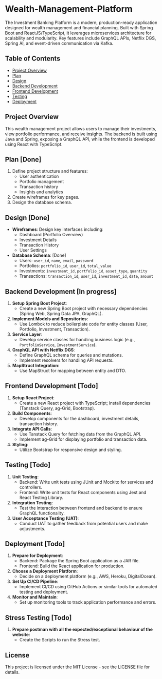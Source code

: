 # Wealth-Management-Platform
The Investment Banking Platform is a modern, production-ready application designed for wealth management and financial planning. Built with Spring Boot and ReactJS/TypeScript, it leverages microservices architecture for scalability and modularity. Key features include GraphQL APIs, Netflix DGS, Spring AI, and event-driven communication via Kafka.

## Table of Contents
- [Project Overview](#project-overview)
- [Plan](#plan)
- [Design](#design)
- [Backend Development](#backend-development)
- [Frontend Development](#frontend-development)
- [Testing](#testing)
- [Deployment](#deployment)

## Project Overview
This wealth management project allows users to manage their investments, view portfolio performance, and receive insights. The backend is built using Java and Spring, exposing a GraphQL API, while the frontend is developed using React with TypeScript.

## Plan [Done]
1. Define project structure and features:
    - User authentication
    - Portfolio management
    - Transaction history
    - Insights and analytics
2. Create wireframes for key pages.
3. Design the database schema.

## Design [Done]
- **Wireframes**: Design key interfaces including:
    - Dashboard (Portfolio Overview)
    - Investment Details
    - Transaction History
    - User Settings
- **Database Schema**: [Done]
    - Users: `user_id`, `name`, `email`, `password`
    - Portfolios: `portfolio_id`, `user_id`, `total_value`
    - Investments: `investment_id`, `portfolio_id`, `asset_type`, `quantity`
    - Transactions: `transaction_id`, `user_id`, `investment_id`, `date`, `amount`

## Backend Development [In progress]
1. **Setup Spring Boot Project**:
    - Create a new Spring Boot project with necessary dependencies (Spring Web, Spring Data JPA, GraphQL).
2. **Implement Models and Repositories**:
    - Use Lombok to reduce boilerplate code for entity classes (User, Portfolio, Investment, Transaction).
3. **Service Layer**:
    - Develop service classes for handling business logic (e.g., `PortfolioService`, `InvestmentService`).
4. **GraphQL API with Netflix DGS**:
    - Define GraphQL schema for queries and mutations.
    - Implement resolvers for handling API requests.
5. **MapStruct Integration**:
    - Use MapStruct for mapping between entity and DTO.

## Frontend Development [Todo]
1. **Setup React Project**:
    - Create a new React project with TypeScript; install dependencies (Tanstack Query, ag-Grid, Bootstrap).
2. **Build Components**:
    - Develop components for the dashboard, investment details, transaction history.
3. **Integrate API Calls**:
    - Use Tanstack Query for fetching data from the GraphQL API.
    - Implement ag-Grid for displaying portfolio and transaction data.
4. **Styling**:
    - Utilize Bootstrap for responsive design and styling.

## Testing [Todo]
1. **Unit Testing**:
    - Backend: Write unit tests using JUnit and Mockito for services and controllers.
    - Frontend: Write unit tests for React components using Jest and React Testing Library.
2. **Integration Testing**:
    - Test the interaction between frontend and backend to ensure GraphQL functionality.
3. **User Acceptance Testing (UAT)**:
    - Conduct UAT to gather feedback from potential users and make adjustments.

## Deployment [Todo]
1. **Prepare for Deployment**:
    - Backend: Package the Spring Boot application as a JAR file.
    - Frontend: Build the React application for production.
2. **Choose a Deployment Platform**:
    - Decide on a deployment platform (e.g., AWS, Heroku, DigitalOcean).
3. **Set Up CI/CD Pipeline**:
    - Implement CI/CD using GitHub Actions or similar tools for automated testing and deployment.
4. **Monitor and Maintain**:
    - Set up monitoring tools to track application performance and errors.

## Stress Testing [Todo]
1. **Prepare postman with all the expected/exceptional behaviour of the website**:
    - Create the Scripts to run the Stress test.

## License
This project is licensed under the MIT License - see the [LICENSE](LICENSE) file for details.